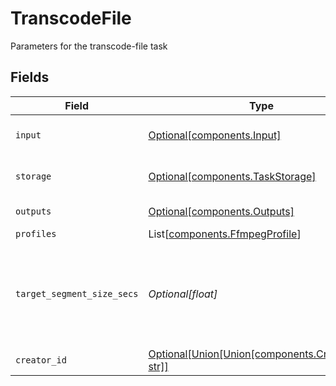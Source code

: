# TranscodeFile

Parameters for the transcode-file task


## Fields

| Field                                                                                           | Type                                                                                            | Required                                                                                        | Description                                                                                     |
| ----------------------------------------------------------------------------------------------- | ----------------------------------------------------------------------------------------------- | ----------------------------------------------------------------------------------------------- | ----------------------------------------------------------------------------------------------- |
| `input`                                                                                         | [Optional[components.Input]](../../models/components/input.md)                                  | :heavy_minus_sign:                                                                              | Input video file to transcode                                                                   |
| `storage`                                                                                       | [Optional[components.TaskStorage]](../../models/components/taskstorage.md)                      | :heavy_minus_sign:                                                                              | Storage for the output files                                                                    |
| `outputs`                                                                                       | [Optional[components.Outputs]](../../models/components/outputs.md)                              | :heavy_minus_sign:                                                                              | Output formats                                                                                  |
| `profiles`                                                                                      | List[[components.FfmpegProfile](../../models/components/ffmpegprofile.md)]                      | :heavy_minus_sign:                                                                              | N/A                                                                                             |
| `target_segment_size_secs`                                                                      | *Optional[float]*                                                                               | :heavy_minus_sign:                                                                              | How many seconds the duration of each output segment should<br/>be<br/>                         |
| `creator_id`                                                                                    | [Optional[Union[Union[components.CreatorID1], str]]](../../models/components/inputcreatorid.md) | :heavy_minus_sign:                                                                              | N/A                                                                                             |